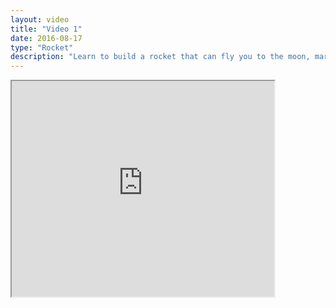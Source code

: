 ```yaml
---
layout: video
title: "Video 1"
date: 2016-08-17
type: "Rocket"
description: "Learn to build a rocket that can fly you to the moon, mars or beyond. Elon Musk will be very jealous."
---
```


<iframe width="420" height="345" src="https://www.youtube.com/embed/tgbNymZ7vqY?controls=0">
</iframe>
